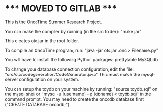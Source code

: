 # *** MOVED TO GITLAB ***

This is the OncoTime Summer Research Project. 

You can make the compiler by running (in the src folder):
"make jar"

This creates otc.jar in the root folder.

To compile an OncoTime program, run:
"java -jar otc.jar <Filename>.onc > Filename.py"

You will have to install the following Python packages:
prettytable
MySQLdb

To change your database connection configuration, edit the file:
"src/otc/codegeneration/CodeGenerator.java"
This must match the mysql-server configuration on your system.

You can setup the toydb on your machine by running:
"source toydb.sql" on the mysql shell or
"mysql -u [username] - p   [dbname] < toydb.sql" in the command prompt.
You may need to create the oncodb database first ("CREATE DATABASE oncodb;").




